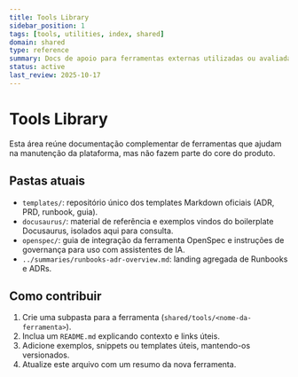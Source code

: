 ```yaml
---
title: Tools Library
sidebar_position: 1
tags: [tools, utilities, index, shared]
domain: shared
type: reference
summary: Docs de apoio para ferramentas externas utilizadas ou avaliadas pelo TradingSystem
status: active
last_review: 2025-10-17
---
```


# Tools Library

Esta área reúne documentação complementar de ferramentas que ajudam na manutenção da plataforma, mas não fazem parte do core do produto.

## Pastas atuais

- `templates/`: repositório único dos templates Markdown oficiais (ADR, PRD, runbook, guia).
- `docusaurus/`: material de referência e exemplos vindos do boilerplate Docusaurus, isolados aqui para consulta.
- `openspec/`: guia de integração da ferramenta OpenSpec e instruções de governança para uso com assistentes de IA.
- `../summaries/runbooks-adr-overview.md`: landing agregada de Runbooks e ADRs.

## Como contribuir

1. Crie uma subpasta para a ferramenta (`shared/tools/<nome-da-ferramenta>`).
2. Inclua um `README.md` explicando contexto e links úteis.
3. Adicione exemplos, snippets ou templates úteis, mantendo-os versionados.
4. Atualize este arquivo com um resumo da nova ferramenta.

